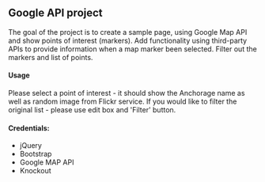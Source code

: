 ## Google API project

The goal of the project is to create a sample page, using Google Map API and show points of interest (markers).
Add functionality using third-party APIs to provide information when a map marker been selected. Filter out the markers and
list of points.


#### Usage

Please select a point of interest - it should show the Anchorage name as well as random image from Flickr service. If you would like to filter the original list - please use edit box and 'Filter' button.

#### Credentials:
- jQuery
- Bootstrap
- Google MAP API
- Knockout
